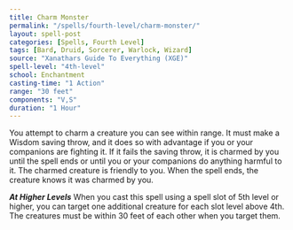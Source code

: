 ```yaml
---
title: Charm Monster
permalink: "/spells/fourth-level/charm-monster/"
layout: spell-post
categories: [Spells, Fourth Level]
tags: [Bard, Druid, Sorcerer, Warlock, Wizard]
source: "Xanathars Guide To Everything (XGE)"
spell-level: "4th-level"
school: Enchantment
casting-time: "1 Action"
range: "30 feet"
components: "V,S"
duration: "1 Hour"
---
```


You attempt to charm a creature you can see within range. It must make a Wisdom saving throw, and it does so with advantage if you or your companions are fighting it. If it fails the saving throw, it is charmed by you until the spell ends or until you or your companions do anything harmful to it. The charmed creature is friendly to you. When the spell ends, the creature knows it was charmed by you.

***At Higher Levels*** When you cast this spell using a spell slot of 5th level or higher, you can target one additional creature for each slot level above 4th. The creatures must be within 30 feet of each other when you target them.
